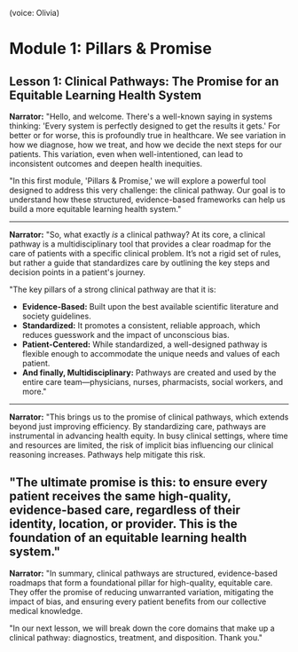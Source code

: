 (voice: Olivia)

# Module 1: Pillars & Promise

## Lesson 1: Clinical Pathways: The Promise for an Equitable Learning Health System

**Narrator:** "Hello, and welcome. There's a well-known saying in systems thinking: 'Every system is perfectly designed to get the results it gets.' For better or for worse, this is profoundly true in healthcare. We see variation in how we diagnose, how we treat, and how we decide the next steps for our patients. This variation, even when well-intentioned, can lead to inconsistent outcomes and deepen health inequities.

"In this first module, 'Pillars & Promise,' we will explore a powerful tool designed to address this very challenge: the clinical pathway. Our goal is to understand how these structured, evidence-based frameworks can help us build a more equitable learning health system."

---
**Narrator:** "So, what exactly *is* a clinical pathway? At its core, a clinical pathway is a multidisciplinary tool that provides a clear roadmap for the care of patients with a specific clinical problem. It’s not a rigid set of rules, but rather a guide that standardizes care by outlining the key steps and decision points in a patient's journey.

"The key pillars of a strong clinical pathway are that it is:
*   **Evidence-Based:** Built upon the best available scientific literature and society guidelines.
*   **Standardized:** It promotes a consistent, reliable approach, which reduces guesswork and the impact of unconscious bias.
*   **Patient-Centered:** While standardized, a well-designed pathway is flexible enough to accommodate the unique needs and values of each patient.
*   **And finally, Multidisciplinary:** Pathways are created and used by the entire care team—physicians, nurses, pharmacists, social workers, and more."
---
**Narrator:** "This brings us to the promise of clinical pathways, which extends beyond just improving efficiency. By standardizing care, pathways are instrumental in advancing health equity. In busy clinical settings, where time and resources are limited, the risk of implicit bias influencing our clinical reasoning increases. Pathways help mitigate this risk.

"The ultimate promise is this: to ensure every patient receives the same high-quality, evidence-based care, regardless of their identity, location, or provider. This is the foundation of an equitable learning health system."
---
**Narrator:** "In summary, clinical pathways are structured, evidence-based roadmaps that form a foundational pillar for high-quality, equitable care. They offer the promise of reducing unwarranted variation, mitigating the impact of bias, and ensuring every patient benefits from our collective medical knowledge.

"In our next lesson, we will break down the core domains that make up a clinical pathway: diagnostics, treatment, and disposition. Thank you."

